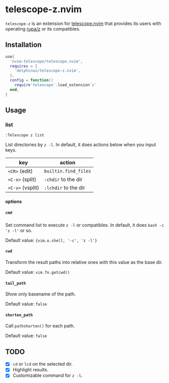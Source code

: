 # telescope-z.nvim

`telescope-z` is an extension for [telescope.nvim][] that provides its users with operating [rupa/z][] or its compatibles.

[telescope.nvim]: https://github.com/nvim-telescope/telescope.nvim
[rupa/z]: https://github.com/rupa/z

## Installation

```lua
use{
  'nvim-telescope/telescope.nvim',
  requires = {
    'delphinus/telescope-z.nvim',
  },
  config = function()
    require'telescope'.load_extension'z'
  end,
}
```

## Usage

### list

`:Telescope z list`

List directories by `z -l`. In default, it does actions below when you input keys.

| key              | action               |
|------------------|----------------------|
| `<CR>` (edit)    | `builtin.find_files` |
| `<C-x>` (split)  | `:chdir` to the dir  |
| `<C-v>` (vsplit) | `:lchdir` to the dir |

#### options

##### `cmd`

Set command list to execute `z -l` or compatibles. In default, it does `bash -c 'z -l'` or so.

Default value: `{vim.o.shell, '-c', 'z -l'}`

#### `cwd`

Transform the result paths into relative ones with this value as the base dir.

Default value: `vim.fn.getcwd()`

#### `tail_path`

Show only basename of the path.

Default value: `false`

#### `shorten_path`

Call `pathshorten()` for each path.

Default value: `false`

## TODO

* [x] `cd` or `lcd` on the selected dir.
* [x] Highlight results.
* [x] Customizable command for `z -l`.

